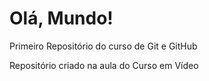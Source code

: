 # Olá, Mundo!
 Primeiro Repositório do curso de Git e GitHub

 Repositório criado na aula do Curso em Vídeo
